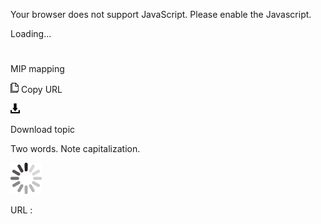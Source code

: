 Your browser does not support JavaScript. Please enable the Javascript.

Loading...

# 

MIP mapping

![Copy URL](mip-mapping_files/Copy.png)
Copy URL

![Download](mip-mapping_files/Download.png)

Download topic

Two words. Note capitalization.

![In progress](mip-mapping_files/activity-large.gif)

URL :
